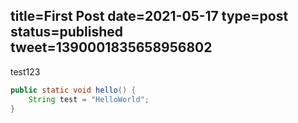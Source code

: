 title=First Post
date=2021-05-17
type=post
status=published
tweet=1390001835658956802
---

test123


```java
public static void hello() {
    String test = "HelloWorld";
}
```